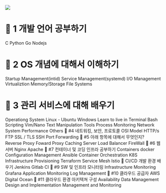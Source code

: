 
![](https://i.imgur.com/8KknEM2.png)
# 📌 1 개발 언어 공부하기
C
Python
Go
Nodejs
# 📌 2 OS 개념에 대해서 이해하기
Startup Management(intid)
Service Management(systemd)
I/O Management
Virtualiztion
Memory/Storage
File Systems
# 📌 3 관리 서비스에 대해 배우기
Operationg System
Linux - Ubuntu
Windows
Learn to live in Terminal
Bash Scripting
Vim/Nano
Text Manipulation Tools
Process Monitoring
Network
System Performance
Others
📌 #4 네트워킹, 보안, 프로토콜
OSI Model
HTTP/s
FTP
SSL / TLS
SSH
Port Forwarding
📌 #5 아래 항목에 대해서 무엇인지?
Reverse Proxy
Foward Proxy
Caching Server
Load Balancer
FireWall
📌 #6 웹서버
Nginx
Apache
📌 #7 컨테이너 및 코딩 인프라 공부하기
Containers
docker
Configuration Management
Ansible
Container Orchestration
K8S
Infrastructure Provisioning
Terraform
Service Mesh
Istio
📌 CI/CD 개발 환경 배우기
Jenkins
Gitlab CI
📌 #9 SW 및 인프라 모니터링
Infrastructure Monitoring
Grafana
Application Monitoring
Log Management
📌 #10 클라우드 공급자
AWS
Digital Ocean
📌 #11 클라우드 환경 아키텍쳐 구성
Availability
Data Management
Design and Implementation
Management and Monitoring
<!--stackedit_data:
eyJoaXN0b3J5IjpbMTIxODA3NTMwNV19
-->